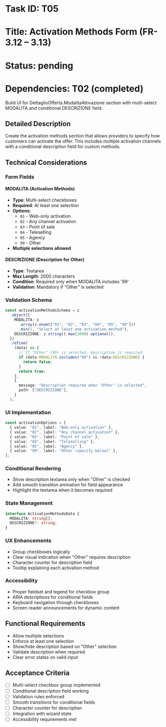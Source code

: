 # Task ID: T05

# Title: Activation Methods Form (FR-3.12 – 3.13)

# Status: pending

# Dependencies: T02 (completed)

Build UI for DettaglioOfferta.ModalitaAttivazione section with multi-select MODALITA and conditional DESCRIZIONE field.

## Detailed Description

Create the activation methods section that allows providers to specify how customers can activate the offer. This includes multiple activation channels with a conditional description field for custom methods.

## Technical Considerations

### Form Fields

#### MODALITA (Activation Methods)

- **Type**: Multi-select checkboxes
- **Required**: At least one selection
- **Options**:
  - `01` - Web-only activation
  - `02` - Any channel activation
  - `03` - Point of sale
  - `04` - Teleselling
  - `05` - Agency
  - `99` - Other
- **Multiple selections allowed**

#### DESCRIZIONE (Description for Other)

- **Type**: Textarea
- **Max Length**: 2000 characters
- **Condition**: Required only when MODALITA includes '99'
- **Validation**: Mandatory if "Other" is selected

### Validation Schema

```typescript
const activationMethodsSchema = z
  .object({
    MODALITA: z
      .array(z.enum(["01", "02", "03", "04", "05", "99"]))
      .min(1, "Select at least one activation method"),
    DESCRIZIONE: z.string().max(2000).optional(),
  })
  .refine(
    (data) => {
      // If "Other" (99) is selected, description is required
      if (data.MODALITA.includes("99") && !data.DESCRIZIONE) {
        return false;
      }
      return true;
    },
    {
      message: "Description required when 'Other' is selected",
      path: ["DESCRIZIONE"],
    }
  );
```

### UI Implementation

```typescript
const activationOptions = [
  { value: "01", label: "Web-only activation" },
  { value: "02", label: "Any channel activation" },
  { value: "03", label: "Point of sale" },
  { value: "04", label: "Teleselling" },
  { value: "05", label: "Agency" },
  { value: "99", label: "Other (specify below)" },
];
```

### Conditional Rendering

- Show description textarea only when "Other" is checked
- Add smooth transition animation for field appearance
- Highlight the textarea when it becomes required

### State Management

```typescript
interface ActivationMethodsData {
  MODALITA: string[];
  DESCRIZIONE?: string;
}
```

### UX Enhancements

- Group checkboxes logically
- Clear visual indication when "Other" requires description
- Character counter for description field
- Tooltip explaining each activation method

### Accessibility

- Proper fieldset and legend for checkbox group
- ARIA descriptions for conditional fields
- Keyboard navigation through checkboxes
- Screen reader announcements for dynamic content

## Functional Requirements

- Allow multiple selections
- Enforce at least one selection
- Show/hide description based on "Other" selection
- Validate description when required
- Clear error states on valid input

## Acceptance Criteria

- [ ] Multi-select checkbox group implemented
- [ ] Conditional description field working
- [ ] Validation rules enforced
- [ ] Smooth transitions for conditional fields
- [ ] Character counter for description
- [ ] Integration with wizard state
- [ ] Accessibility requirements met
